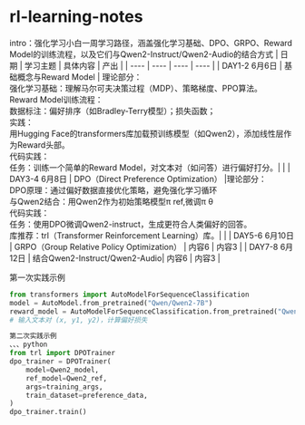 # rl-learning-notes
intro：强化学习小白一周学习路径，涵盖强化学习基础、DPO、GRPO、Reward Model的训练流程，以及它们与Qwen2-Instruct/Qwen2-Audio的结合方式
| 日期 | 学习主题 | 具体内容 | 产出 | 
| ---- | ---- | ---- | ---- |
| DAY1-2 6月6日 | 基础概念与Reward Model​ | 理论部分：<br>​​强化学习基础​​：理解马尔可夫决策过程（MDP）、策略梯度、PPO算法。<br>​​Reward Model训练流程​​：<br>数据标注：偏好排序（如Bradley-Terry模型）；损失函数；<br>实践：<br>用Hugging Face的transformers库加载预训练模型（如Qwen2），添加线性层作为Reward头部。 <br>代码实践：<br>任务​​：训练一个简单的Reward Model，对文本对（如问答）进行偏好打分。|   | 
| DAY3-4 6月8日 | DPO（Direct Preference Optimization） |理论部分：<br>DPO原理​​：通过偏好数据直接优化策略，避免强化学习循环<br>与Qwen2结合​​：用Qwen2作为初始策略模型π ref,微调π θ<br>代码实践：<br>​​任务​​：使用DPO微调Qwen2-instruct，生成更符合人类偏好的回答。<br>​​库推荐​​：trl（Transformer Reinforcement Learning）库。|   | 
| DAY5-6 6月10日 | GRPO（Group Relative Policy Optimization）​ | 内容6 | 内容3 | 
| DAY7-8 6月12日 | 结合Qwen2-Instruct/Qwen2-Audio​| 内容6 | 内容3 |  

第一次实践示例
```python
from transformers import AutoModelForSequenceClassification
model = AutoModel.from_pretrained("Qwen/Qwen2-7B")
reward_model = AutoModelForSequenceClassification.from_pretrained("Qwen/Qwen2-7B", num_labels=1)
# 输入文本对 (x, y1, y2)，计算偏好损失

第二次实践示例
、、、python
from trl import DPOTrainer
dpo_trainer = DPOTrainer(
    model=Qwen2_model,
    ref_model=Qwen2_ref,
    args=training_args,
    train_dataset=preference_data,
)
dpo_trainer.train()
